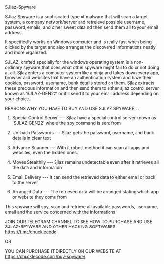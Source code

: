 SJlaz-Spyware

SJlaz Spyware is a sophiscated type of malware that will scan a target system, a company network/server and retreieve possible username, password, emails, and other sweet data nd then send them all to your email address.


It specifically works on Windows computer and is really fast when being clicked by the target and also arranges the discovered informations neatly and more organized.


SJLAZ, crafted specially for the windows operating system is a non-ordinary spyware that does what other spyware might fail to do or not doing at all. Sjlaz enters a computer system like a ninja and takes down every app, browser and websites that have an authentication system and have their cookies, password, username, bank details stored on them. Sjlaz extracts these precious information and then send them to either sjlaz control server known as ‘SJLAZ-GEN22’ or it’ll send it to your email address depending on your choice.



REASONS WHY YOU HAVE TO BUY AND USE SJLAZ SPYWARE....



1. Special Control Server --- Sjlaz have a special control server known as 'SJLAZ-GEN22' where the spy command is sent from


2. Un-hach Passwords --- Sjlaz gets the password, username, and bank details in clear text


3. Advance Scanner --- With it robost method it can scan all apps and websites, even the hidden ones.


4. Moves Stealthily --- Sjlaz remains undetectable even after it retrieves all the data and information


5. Email Delivery --- It can send the retrieved data to either email or back to the server


6. Arranged Data --- The retrieved data will be arranged stating which app or website they come from



This spyware will spy, scan and retrieve all available passwords, username, email and the service concerned with the informations


JOIN OUR TELEGRAM CHANNEL TO SEE HOW TO PURCHASE AND USE SJLAZ-SPYWARE AND OTHER HACKING SOFTWARES https://t.me/chucklecode

OR 

YOU CAN PURCHASE IT DIRECTLY ON OUR WEBSITE AT https://chucklecode.com/buy-spyware/



